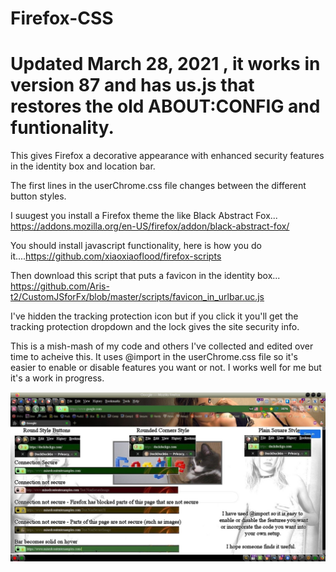 # Firefox-CSS

# Updated March 28, 2021 , it works in version 87 and has us.js that restores the old ABOUT:CONFIG and funtionality.

This gives Firefox a decorative appearance with enhanced security features in the identity box and location bar.

The first lines in the userChrome.css file changes between the different button styles.

I suugest you install a Firefox theme the like Black Abstract Fox... https://addons.mozilla.org/en-US/firefox/addon/black-abstract-fox/

You should install javascript functionality, here is how you do it....https://github.com/xiaoxiaoflood/firefox-scripts

Then download this script that puts a favicon in the identity box... https://github.com/Aris-t2/CustomJSforFx/blob/master/scripts/favicon_in_urlbar.uc.js

I've hidden the tracking protection icon but if you click it you'll get the tracking protection dropdown and the lock gives the site security info.

This is a mish-mash of my code and others I've collected and edited over time to acheive this. It uses @import in the userChrome.css file so it's easier to enable or disable features you want or not. I works well for me but it's a work in progress.

![Firefox](https://github.com/Shadow-of-Colossus/Firefox-CSS/blob/master/My%20Screenshot%20with%20Info.jpg)
